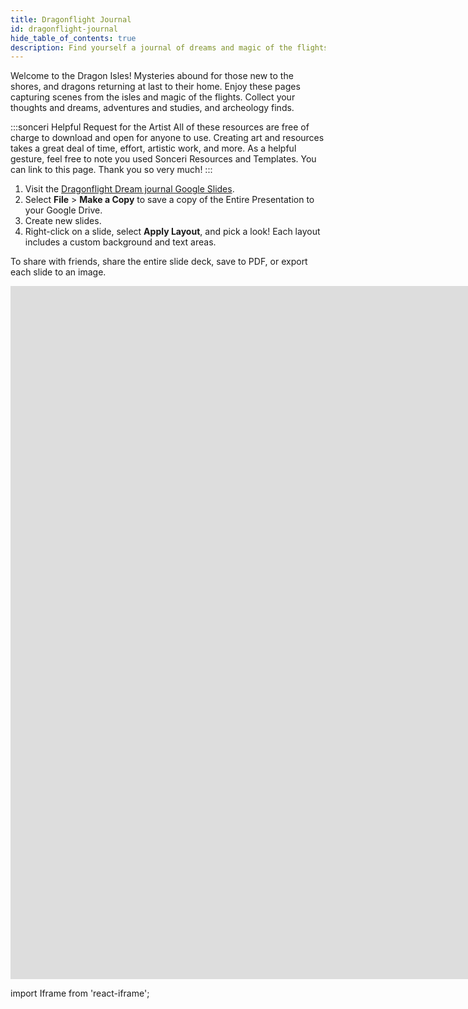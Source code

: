 ```yaml
---
title: Dragonflight Journal
id: dragonflight-journal
hide_table_of_contents: true
description: Find yourself a journal of dreams and magic of the flights. Google Slides journal series.
---
```


Welcome to the Dragon Isles! Mysteries abound for those new to the shores, and dragons returning at last to their home. Enjoy these pages capturing scenes from the isles and magic of the flights. Collect your thoughts and dreams, adventures and studies, and archeology finds.

:::sonceri Helpful Request for the Artist
All of these resources are free of charge to download and open for anyone to use. Creating art and resources takes a great deal of time, effort, artistic work, and more. As a helpful gesture, feel free to note you used Sonceri Resources and Templates. You can link to this page. Thank you so very much! 
:::

1. Visit the [Dragonflight Dream journal Google Slides](https://docs.google.com/presentation/d/1mxCIvF-kOR__PeuS2KZanU1zsQZ23vi4CEFb3ZwVHrs).
2. Select **File** > **Make a Copy** to save a copy of the Entire Presentation to your Google Drive.
3. Create new slides.
4. Right-click on a slide, select **Apply Layout**, and pick a look! Each layout includes a custom background and text areas.

To share with friends, share the entire slide deck, save to PDF, or export each slide to an image.

<div className='responsive-google-slides'>

<iframe src="https://docs.google.com/presentation/d/e/2PACX-1vSWuHpLMZqPYuuxXs0Wfj4AWlqp49WencXCtFp3d9j9iL2a0cGsRQIJ9fWj6ImXiMKhPBCh-YkOp09l/embed?start=false&loop=false&delayms=3000" frameborder="0" width="1920" height="1109" allowFullScreen="true" mozallowFullScreen="true" webkitallowFullScreen="true"></iframe>

</div>

import Iframe from 'react-iframe';